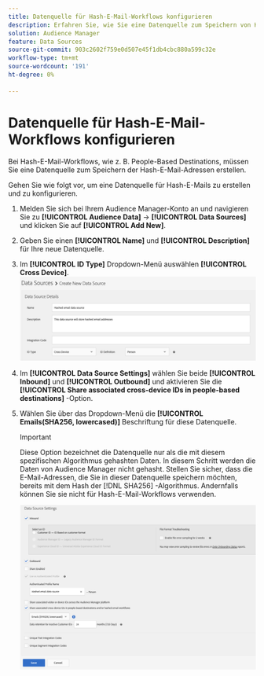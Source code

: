 ```yaml
---
title: Datenquelle für Hash-E-Mail-Workflows konfigurieren
description: Erfahren Sie, wie Sie eine Datenquelle zum Speichern von Hash-E-Mails für Hash-E-Mail-Workflows erstellen.
solution: Audience Manager
feature: Data Sources
source-git-commit: 903c2602f759e0d507e45f1db4cbc880a599c32e
workflow-type: tm+mt
source-wordcount: '191'
ht-degree: 0%

---
```



# Datenquelle für Hash-E-Mail-Workflows konfigurieren

Bei Hash-E-Mail-Workflows, wie z. B. People-Based Destinations, müssen Sie eine Datenquelle zum Speichern der Hash-E-Mail-Adressen erstellen.

Gehen Sie wie folgt vor, um eine Datenquelle für Hash-E-Mails zu erstellen und zu konfigurieren.

1. Melden Sie sich bei Ihrem Audience Manager-Konto an und navigieren Sie zu **[!UICONTROL Audience Data]** -> **[!UICONTROL Data Sources]** und klicken Sie auf **[!UICONTROL Add New]**.
1. Geben Sie einen **[!UICONTROL Name]** und **[!UICONTROL Description]** für Ihre neue Datenquelle.
1. Im **[!UICONTROL ID Type]** Dropdown-Menü auswählen **[!UICONTROL Cross Device]**.
   ![Audience Manager-UI-Bild, das den Abschnitt mit den Datenquellendetails anzeigt.](../features/assets/create-hashed-email-data-source.png)
1. Im **[!UICONTROL Data Source Settings]** wählen Sie beide **[!UICONTROL Inbound]** und **[!UICONTROL Outbound]** und aktivieren Sie die **[!UICONTROL Share associated cross-device IDs in people-based destinations]** -Option.
1. Wählen Sie über das Dropdown-Menü die **[!UICONTROL Emails(SHA256, lowercased)]** Beschriftung für diese Datenquelle.

   >[!IMPORTANT]
   >
   >Diese Option bezeichnet die Datenquelle nur als die mit diesem spezifischen Algorithmus gehashten Daten. In diesem Schritt werden die Daten von Audience Manager nicht gehasht. Stellen Sie sicher, dass die E-Mail-Adressen, die Sie in dieser Datenquelle speichern möchten, bereits mit dem Hash der [!DNL SHA256] -Algorithmus. Andernfalls können Sie sie nicht für Hash-E-Mail-Workflows verwenden.

   ![Audience Manager-UI-Bild, das den Abschnitt mit den Datenquelleneinstellungen anzeigt.](../features/assets/data-source-settings.png)

